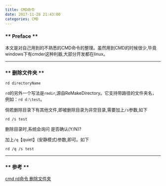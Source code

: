 ```yaml
---
title: CMD命令
date: 2017-11-28 21:43:00
categories: CMD
---
```


### ** Preface **

本文是对自己用到的不熟悉的CMD命令的整理。虽然用到CMD的时候很少,毕竟windows下有cmder这种利器,大部分开发都在linux。

***************

### ** 删除文件夹 **

`rd directoryName`

`rd`的另外一个写法是`rmdir`,源自ReMakeDirectory。它支持带路径的文件夹名，例如：`rd d:\test`。

倘若删除目录下有其他文件,即被删除目录为非空目录,需要加上`/s`参数,如下

`rd /s test`

删除目录时,系统会询问 是否确认(Y/N)?

加上`/q`【quiet】(安静模式)参数,即可。如下

`rd /q /s test`
***************
### ** 参考 **

[cmd rd命令 删除文件夹](http://www.jb51.net/article/18985.htm)

